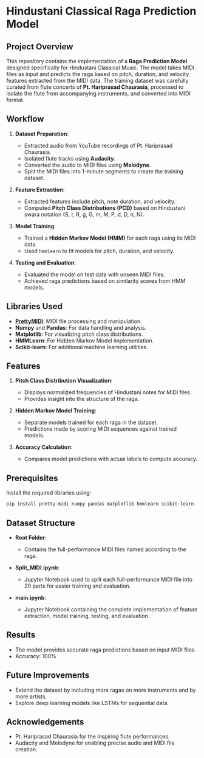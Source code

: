 # Hindustani Classical Raga Prediction Model

## Project Overview
This repository contains the implementation of a **Raga Prediction Model** designed specifically for Hindustani Classical Music. The model takes MIDI files as input and predicts the raga based on pitch, duration, and velocity features extracted from the MIDI data. The training dataset was carefully curated from flute concerts of **Pt. Hariprasad Chaurasia**, processed to isolate the flute from accompanying instruments, and converted into MIDI format.

## Workflow
1. **Dataset Preparation**:
   - Extracted audio from YouTube recordings of Pt. Hariprasad Chaurasia.
   - Isolated flute tracks using **Audacity**.
   - Converted the audio to MIDI files using **Melodyne**.
   - Split the MIDI files into 1-minute segments to create the training dataset.

2. **Feature Extraction**:
   - Extracted features include pitch, note duration, and velocity.
   - Computed **Pitch Class Distributions (PCD)** based on Hindustani swara notation (S, r, R, g, G, m, M, P, d, D, n, N).

3. **Model Training**:
   - Trained a **Hidden Markov Model (HMM)** for each raga using its MIDI data.
   - Used `hmmlearn` to fit models for pitch, duration, and velocity.

4. **Testing and Evaluation**:
   - Evaluated the model on test data with unseen MIDI files.
   - Achieved raga predictions based on similarity scores from HMM models.

## Libraries Used
- **[PrettyMIDI](https://github.com/craffel/pretty-midi)**: MIDI file processing and manipulation.
- **Numpy** and **Pandas**: For data handling and analysis.
- **Matplotlib**: For visualizing pitch class distributions.
- **HMMLearn**: For Hidden Markov Model implementation.
- **Scikit-learn**: For additional machine learning utilities.

## Features
1. **Pitch Class Distribution Visualization**:
   - Displays normalized frequencies of Hindustani notes for MIDI files.
   - Provides insight into the structure of the raga.

2. **Hidden Markov Model Training**:
   - Separate models trained for each raga in the dataset.
   - Predictions made by scoring MIDI sequences against trained models.

3. **Accuracy Calculation**:
   - Compares model predictions with actual labels to compute accuracy.


## Prerequisites
Install the required libraries using:
```bash
pip install pretty-midi numpy pandas matplotlib hmmlearn scikit-learn
```

## Dataset Structure
- **Root Folder**:
  - Contains the full-performance MIDI files named according to the raga.

- **Split_MIDI.ipynb**:
  - Jupyter Notebook used to split each full-performance MIDI file into 20 parts for easier training and evaluation.

- **main.ipynb**:
  - Jupyter Notebook containing the complete implementation of feature extraction, model training, testing, and evaluation.

## Results
- The model provides accurate raga predictions based on input MIDI files.
- Accuracy: 100%

## Future Improvements
- Extend the dataset by including more ragas on more instruments and by more artists.
- Explore deep learning models like LSTMs for sequential data.

## Acknowledgements
- Pt. Hariprasad Chaurasia for the inspiring flute performances.
- Audacity and Melodyne for enabling precise audio and MIDI file creation.
